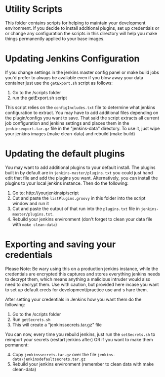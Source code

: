 # Utility Scripts

This folder contains scripts for helping to maintain your development environment. If you decide to install additional plugins, set up credentials or or change any configuration the scripts in this directory will help you make things permanently applied to your base images.

# Updating Jenkins Configuration

If you change settings in the jenkins master config panel or make build jobs you'd prefer to always be available even if you blow away your data container just use the `getExport.sh` script as follows:

1. Go to the /scripts folder
2. run the getExport.sh script

This script relies on the `configIncludes.txt` file to determine what jenkins configuration to extract. You may have to add additional files depending on the plugin/configs you want to save. That said the script extracts all current job configuration and jenkins settings and places them in the `jenkinsexport.tar.gz` file in the "jenkins-data" directory.  To use it, just wipe your jenkins images (make clean-data) and rebuild (make build)

# Updating the default plugins

You may want to add additional plugins to your default install. The plugins built in by default are in `jenkins-master/plugins.txt` you could just hand edit that file and add the plugins you want. Alternatively, you can install the plugins to your local jenkins instance. Then do the following:

1. Go to: http://yourjenkinsip/script
2. Cut and paste the `listPlugins.groovy` in this folder into the script window and run it
3. Cut and paste the output of that run into the `plugins.txt` file in `jenkins-master/plugins.txt`.
4. Rebuild your jenkins environment (don't forget to clean your data file with `make clean-data`)

# Exporting and saving your credentials

Please Note: Be wary using this on a production jenkins instance, while the credentials are encrypted this captures and stores everything jenkins needs to decrypt them, which means anything a malicious intruder would also need to decrypt them.  Use with caution, but provided here incase you want to set up default creds for development/practice use and s hare them.

After setting your credentials in Jenkins how you want them do the following:

1. Go to the /scripts folder
2. Run `getSecrets.sh`
3. This will create a "jenkinssecrets.tar.gz" file

You can now, every time you rebuild jenkins, just run the `setSecrets.sh` to reimport your secrets (restart jenkins after) OR if you want to make them permanent:

4. Copy `jenkinssecrets.tar.gz` over the file `jenkins-data\jenkinsdefaultsecrets.tar.gz` 
5. Rebuild your jenkins environment (remember to clean data with make clean-data)

